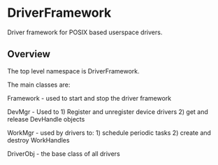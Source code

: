 # DriverFramework

Driver framework for POSIX based userspace drivers. 

## Overview

The top level namespace is DriverFramework.

The main classes are:

Framework - used to start and stop the driver framework

DevMgr - Used to
		1) Register and unregister device drivers
		2) get and release DevHandle objects

WorkMgr   - used by drivers to:
		1) schedule periodic tasks
		2) create and destroy WorkHandles
 
DriverObj - the base class of all drivers
